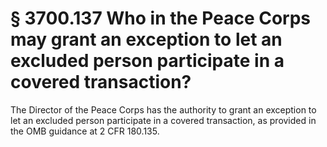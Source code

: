 # § 3700.137   Who in the Peace Corps may grant an exception to let an excluded person participate in a covered transaction?

The Director of the Peace Corps has the authority to grant an exception to let an excluded person participate in a covered transaction, as provided in the OMB guidance at 2 CFR 180.135.




